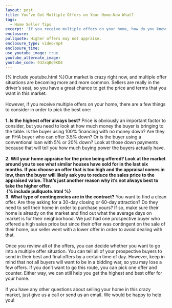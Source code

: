 ```yaml
---
layout: post
title: You’ve Got Multiple Offers on Your Home—Now What?
tags:
  - Home Seller Tips
excerpt: 'If you receive multiple offers on your home, how do you know which one to choose? We’ll go over a few strategies for you today.'
enclosure:
pullquote: Higher offers may not appraise.
enclosure_type: video/mp4
enclosure_time:
use_youtube_image: true
youtube_alternate_image:
youtube_code: 932xqBq9KD4
---
```



{% include youtube.html %}Our market is crazy right now, and multiple offer situations are becoming more and more common. Sellers are really in the driver’s seat, so you have a great chance to get the price and terms that you want in this market.
<br>
<br>However, if you receive multiple offers on your home, there are a few things to consider in order to pick the best one:
<br>
<br>**1. Is the highest offer always best?** Price is obviously an important factor to consider, but you need to look at how much money the buyer is bringing to the table. Is the buyer using 100% financing with no money down? Are they an FHA buyer who can offer 3.5% down? Or is the buyer using a conventional loan with 5% or 20% down? Look at those down payments because that will tell you how much buying power the buyers actually have.
<br>
<br>**2. Will your home appraise for the price being offered?&nbsp;**Look at the market around you to see what similar houses have sold for in the last six months. If you choose an offer that is too high and the appraisal comes in low, then the buyer will likely ask you to reduce the sales price to the appraised value. That’s just another reason why it’s not always best to take the higher offer.
<br>&nbsp;**{% include pullquote.html %}**
<br>**3. What type of contingencies are in the contract?** You want to find a clean offer. Are they asking for a 30-day closing or 60-day attraction? Do they need to sell their home in order to purchase yours? If so, make sure their home is already on the market and find out what the average days on market is for their neighborhood. We just had one prospective buyer who offered a high sales price but since their offer was contingent on the sale of their home, our seller went with a lower offer in order to avoid dealing with that.
<br>
<br>Once you review all of the offers, you can decide whether you want to go into a multiple offer situation. You can tell all of your prospective buyers to send in their best and final offers by a certain time of day. However, keep in mind that not all buyers will want to be in a bidding war, so you may lose a few offers. If you don’t want to go this route, you can pick one offer and counter. Either way, we can still help you get the highest and best offer for your home.
<br>
<br>If you have any other questions about selling your home in this crazy market, just give us a call or send us an email. We would be happy to help you!